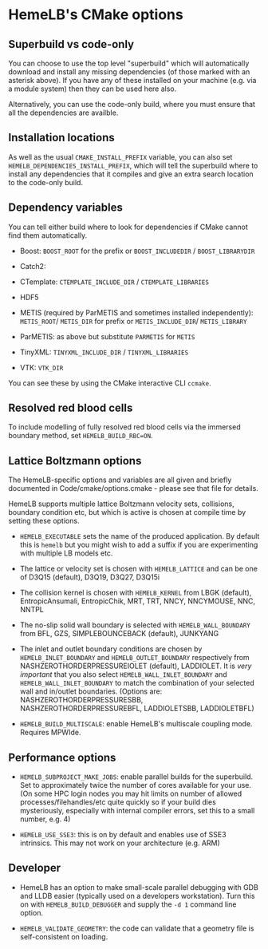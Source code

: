 # HemeLB's CMake options

## Superbuild vs code-only
You can choose to use the top level "superbuild" which will
automatically download and install any missing dependencies (of those
marked with an asterisk above). If you have any of these installed on
your machine (e.g. via a module system) then they can be used here
also.

Alternatively, you can use the code-only build, where you must
ensure that all the dependencies are availble.

## Installation locations

As well as the usual `CMAKE_INSTALL_PREFIX` variable, you can also set
`HEMELB_DEPENDENCIES_INSTALL_PREFIX`, which will tell the superbuild
where to install any dependencies that it compiles and give an extra
search location to the code-only build.

## Dependency variables

You can tell either build where to look for dependencies if CMake
cannot find them automatically.

- Boost: `BOOST_ROOT` for the prefix or `BOOST_INCLUDEDIR` / `BOOST_LIBRARYDIR`

- Catch2:

- CTemplate: `CTEMPLATE_INCLUDE_DIR` / `CTEMPLATE_LIBRARIES`

- HDF5

- METIS (required by ParMETIS and sometimes installed independently):
  `METIS_ROOT`/ `METIS_DIR` for prefix or `METIS_INCLUDE_DIR`/
  `METIS_LIBRARY`

- ParMETIS: as above but substitute `PARMETIS` for `METIS`

- TinyXML: `TINYXML_INCLUDE_DIR` / `TINYXML_LIBRARIES`

- VTK: `VTK_DIR`

You can see these by using the CMake interactive CLI `ccmake`.

## Resolved red blood cells

To include modelling of fully resolved red blood cells via the
immersed boundary method, set `HEMELB_BUILD_RBC=ON`.


## Lattice Boltzmann options
The HemeLB-specific options and variables are all given and briefly
documented in Code/cmake/options.cmake - please see that file for details.

HemeLB supports multiple lattice Boltzmann velocity sets, collisions,
boundary condition etc, but which is active is chosen at compile time
by setting these options.

- `HEMELB_EXECUTABLE` sets the name of the produced application. By
  default this is `hemelb` but you might wish to add a suffix if you are
  experimenting with multiple LB models etc.

- The lattice or velocity set is chosen with `HEMELB_LATTICE` and can
  be one of D3Q15 (default), D3Q19, D3Q27, D3Q15i

- The collision kernel is chosen with `HEMELB_KERNEL` from LBGK
  (default), EntropicAnsumali, EntropicChik, MRT, TRT, NNCY, NNCYMOUSE,
  NNC, NNTPL

- The no-slip solid wall boundary is selected with
  `HEMELB_WALL_BOUNDARY` from BFL, GZS, SIMPLEBOUNCEBACK (default),
  JUNKYANG

- The inlet and outlet boundary conditions are chosen by
  `HEMELB_INLET_BOUNDARY` and `HEMELB_OUTLET_BOUNDARY` respectively from
  NASHZEROTHORDERPRESSUREIOLET (default), LADDIOLET. It is *very
  important* that you also select `HEMELB_WALL_INLET_BOUNDARY` and
  `HEMELB_WALL_INLET_BOUNDARY` to match the combination of your
  selected wall and in/outlet boundaries. (Options are:
  NASHZEROTHORDERPRESSURESBB, NASHZEROTHORDERPRESSUREBFL, LADDIOLETSBB,
  LADDIOLETBFL)

- `HEMELB_BUILD_MULTISCALE`: enable HemeLB's multiscale coupling mode.
   Requires MPWIde.

## Performance options

- `HEMELB_SUBPROJECT_MAKE_JOBS`: enable parallel builds for the
  superbuild. Set to approximately twice the number of cores available
  for your use. (On some HPC login nodes you may hit limits on number
  of allowed processes/filehandles/etc quite quickly so if your build
  dies mysteriously, especially with internal compiler errors, set
  this to a small number, e.g. 4)

- `HEMELB_USE_SSE3`: this is on by default and enables use of SSE3
  intrinsics. This may not work on your architecture (e.g. ARM)


## Developer

- HemeLB has an option to make small-scale parallel debugging with GDB
  and LLDB easier (typically used on a developers workstation). Turn
  this on with `HEMELB_BUILD_DEBUGGER` and supply the `-d 1` command
  line option.

- `HEMELB_VALIDATE_GEOMETRY`: the code can validate that a geometry file
  is self-consistent on loading.
